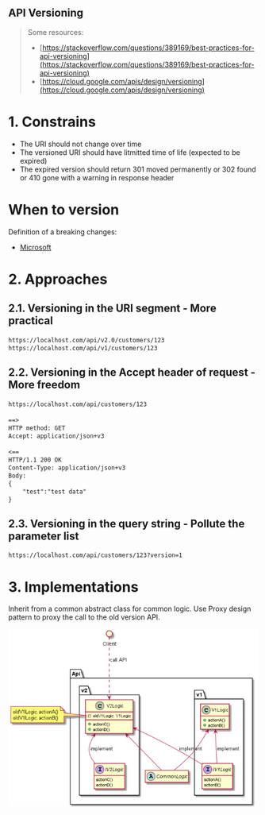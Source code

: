 API Versioning
---

> Some resources:
> * [https://stackoverflow.com/questions/389169/best-practices-for-api-versioning](https://stackoverflow.com/questions/389169/best-practices-for-api-versioning)
> * [https://cloud.google.com/apis/design/versioning](https://cloud.google.com/apis/design/versioning)



# 1. Constrains

* The URI should not change over time
* The versioned URI should have litmitted time of life (expected to be expired)
* The expired version should return 301 moved permanently or 302 found or 410 gone with a warning in response header

# When to version

Definition of a breaking changes:

* [Microsoft](https://github.com/Microsoft/api-guidelines/blob/vNext/Guidelines.md#123-definition-of-a-breaking-change)


# 2. Approaches

## 2.1. Versioning in the URI segment - More practical

```
https://localhost.com/api/v2.0/customers/123
https://localhost.com/api/v1/customers/123
```

## 2.2. Versioning in the Accept header of request - More freedom

```
https://localhost.com/api/customers/123

==>
HTTP method: GET
Accept: application/json+v3

<==
HTTP/1.1 200 OK
Content-Type: application/json+v3
Body:
{
    "test":"test data"
}
```

## 2.3. Versioning in the query string - Pollute the parameter list

```
https://localhost.com/api/customers/123?version=1
```

# 3. Implementations

Inherit from a common abstract class for common logic. Use Proxy design pattern to proxy the call to the old version API.

![simple implementation](https://github.com/huntertran/concordia-thesis-topic/blob/main/out/justifications/ApiVersioning/ApiVersioning.png?raw=true)